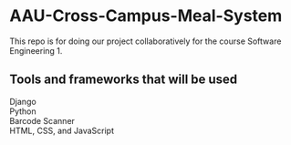 # AAU-Cross-Campus-Meal-System
This repo is for doing our project collaboratively for the course Software Engineering 1.

## Tools and frameworks that will be used
  Django <br />
  Python <br />
  Barcode Scanner <br />
  HTML, CSS, and JavaScript
